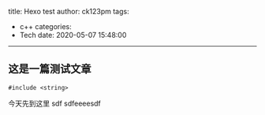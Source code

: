 title: Hexo test
author: ck123pm
tags:
  - c++
categories:
  - Tech
date: 2020-05-07 15:48:00
---
## 这是一篇测试文章
`#include <string>`
<!-- more -->
今天先到这里
sdf
sdfeeeesdf